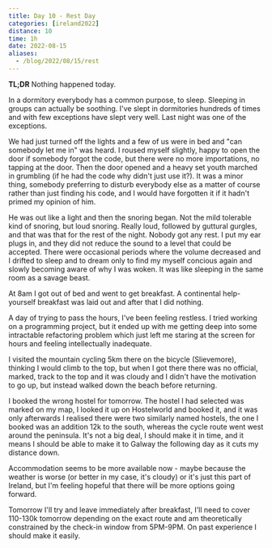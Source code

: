 ```yaml
--- 
title: Day 10 - Rest Day
categories: [ireland2022]
distance: 10
time: 1h
date: 2022-08-15
aliases:
  - /blog/2022/08/15/rest
---
```


**TL;DR** Nothing happened today.

In a dormitory everybody has a common purpose, to sleep. Sleeping in groups
can actually be soothing. I've slept in dormitories hundreds of times and with
few exceptions have slept very well. Last night was one of the exceptions.

We had just turned off the lights and a few of us were in bed and "can
somebody let me in" was heard. I roused myself slightly, happy to open the door
if somebody forgot the code, but there were no more importations, no tapping
at the door. Then the door opened and a heavy set youth marched in grumbling
(if he had the code why didn't just use it?). It was a minor thing, somebody
preferring to disturb everybody else as a matter of course rather than just
finding his code, and I would have forgotten it if it hadn't primed my opinion
of him.

He was out like a light and then the snoring began. Not the mild tolerable
kind of snoring, but loud snoring. Really loud, followed by guttural gurgles,
and that was that for the rest of the night. Nobody got any rest. I put my ear
plugs in, and they did not reduce the sound to a level that could be accepted.
There were occasional periods where the volume decreased and I drifted to
sleep and to dream only to find my myself concious again and slowly becoming
aware of why I was woken. It was like sleeping in the same room as a savage
beast.

At 8am I got out of bed and went to get breakfast. A continental help-yourself
breakfast was laid out and after that I did nothing.

A day of trying to pass the hours, I've been feeling restless. I tried working
on a programming project, but it ended up with me getting deep into some
intractable refactoring problem which just left me staring at the screen for
hours and feeling intellectually inadequate.

I visited the mountain cycling 5km there on the bicycle (Slievemore), thinking
I would climb to the top, but when I got there there was no official, marked,
track to the top and it was cloudy and I didn't have the motivation to go up,
but instead walked down the beach before returning.

I booked the wrong hostel for tomorrow. The hostel I had selected was marked
on my map, I looked it up on Hostelworld and booked it, and it was only
afterwards I realised there were two similarly named hostels, the one I booked
was an addition 12k to the south, whereas the cycle route went west around the
peninsula. It's not a big deal, I should make it in time, and it means I
should be able to make it to Galway the following day as it cuts my distance
down.

Accommodation seems to be more available now - maybe because the weather is
worse (or better in my case, it's cloudy) or it's just this part of Ireland,
but I'm feeling hopeful that there will be more options going forward.

Tomorrow I'll try and leave immediately after breakfast, I'll need to cover
110-130k tomorrow depending on the exact route and am theoretically
constrained by the check-in window from 5PM-9PM. On past experience I should
make it easily.

